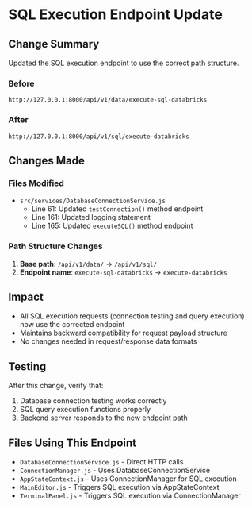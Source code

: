 # SQL Execution Endpoint Update

## Change Summary

Updated the SQL execution endpoint to use the correct path structure.

### Before

```
http://127.0.0.1:8000/api/v1/data/execute-sql-databricks
```

### After

```
http://127.0.0.1:8000/api/v1/sql/execute-databricks
```

## Changes Made

### Files Modified

- `src/services/DatabaseConnectionService.js`
  - Line 61: Updated `testConnection()` method endpoint
  - Line 161: Updated logging statement
  - Line 165: Updated `executeSQL()` method endpoint

### Path Structure Changes

1. **Base path**: `/api/v1/data/` → `/api/v1/sql/`
2. **Endpoint name**: `execute-sql-databricks` → `execute-databricks`

## Impact

- All SQL execution requests (connection testing and query execution) now use the corrected endpoint
- Maintains backward compatibility for request payload structure
- No changes needed in request/response data formats

## Testing

After this change, verify that:

1. Database connection testing works correctly
2. SQL query execution functions properly
3. Backend server responds to the new endpoint path

## Files Using This Endpoint

- `DatabaseConnectionService.js` - Direct HTTP calls
- `ConnectionManager.js` - Uses DatabaseConnectionService
- `AppStateContext.js` - Uses ConnectionManager for SQL execution
- `MainEditor.js` - Triggers SQL execution via AppStateContext
- `TerminalPanel.js` - Triggers SQL execution via ConnectionManager
